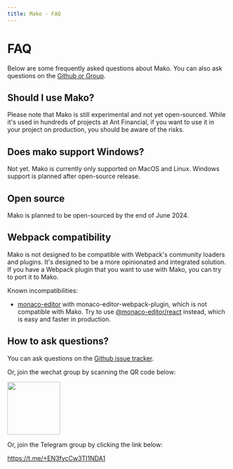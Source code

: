 ```yaml
---
title: Mako - FAQ
---
```


# FAQ

Below are some frequently asked questions about Mako. You can also ask questions on the [Github or Group](/faq#how-to-ask-questions%3F).

## Should I use Mako?

Please note that Mako is still experimental and not yet open-sourced. While it's used in hundreds of projects at Ant Financial, if you want to use it in your project on production, you should be aware of the risks.

## Does mako support Windows?

Not yet. Mako is currently only supported on MacOS and Linux. Windows support is planned after open-source release.

## Open source

Mako is planned to be open-sourced by the end of June 2024.

## Webpack compatibility

Mako is not designed to be compatible with Webpack's community loaders and plugins. It's designed to be a more opinionated and integrated solution. If you have a Webpack plugin that you want to use with Mako, you can try to port it to Mako.

Known incompatibilities:

- [monaco-editor](https://github.com/microsoft/monaco-editor) with monaco-editor-webpack-plugin, which is not compatible with Mako. Try to use [@monaco-editor/react](https://github.com/suren-atoyan/monaco-react) instead, which is easy and faster in production.

## How to ask questions?

You can ask questions on the [Github issue tracker](https://github.com/umijs/umi).

Or, join the wechat group by scanning the QR code below:

<img src="https://res.cloudinary.com/sorrycc/image/upload/v1715585116/blog/q4f5p3o6.jpg" width="120" />

Or, join the Telegram group by clicking the link below:

https://t.me/+EN3fycCw3TI1NDA1
